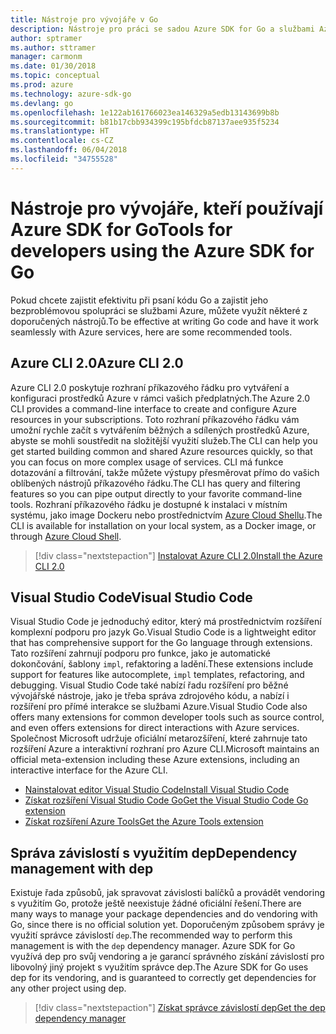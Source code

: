 ```yaml
---
title: Nástroje pro vývojáře v Go
description: Nástroje pro práci se sadou Azure SDK for Go a službami Azure
author: sptramer
ms.author: sttramer
manager: carmonm
ms.date: 01/30/2018
ms.topic: conceptual
ms.prod: azure
ms.technology: azure-sdk-go
ms.devlang: go
ms.openlocfilehash: 1e122ab161766023ea146329a5edb13143699b8b
ms.sourcegitcommit: b81b17cbb934399c195bfdcb87137aee935f5234
ms.translationtype: HT
ms.contentlocale: cs-CZ
ms.lasthandoff: 06/04/2018
ms.locfileid: "34755528"
---
```

# <a name="tools-for-developers-using-the-azure-sdk-for-go"></a><span data-ttu-id="ceb24-103">Nástroje pro vývojáře, kteří používají Azure SDK for Go</span><span class="sxs-lookup"><span data-stu-id="ceb24-103">Tools for developers using the Azure SDK for Go</span></span>

<span data-ttu-id="ceb24-104">Pokud chcete zajistit efektivitu při psaní kódu Go a zajistit jeho bezproblémovou spolupráci se službami Azure, můžete využít některé z doporučených nástrojů.</span><span class="sxs-lookup"><span data-stu-id="ceb24-104">To be effective at writing Go code and have it work seamlessly with Azure services, here are some recommended tools.</span></span>

## <a name="azure-cli-20"></a><span data-ttu-id="ceb24-105">Azure CLI 2.0</span><span class="sxs-lookup"><span data-stu-id="ceb24-105">Azure CLI 2.0</span></span>

<span data-ttu-id="ceb24-106">Azure CLI 2.0 poskytuje rozhraní příkazového řádku pro vytváření a konfiguraci prostředků Azure v rámci vašich předplatných.</span><span class="sxs-lookup"><span data-stu-id="ceb24-106">The Azure 2.0 CLI provides a command-line interface to create and configure Azure resources in your subscriptions.</span></span> <span data-ttu-id="ceb24-107">Toto rozhraní příkazového řádku vám umožní rychle začít s vytvářením běžných a sdílených prostředků Azure, abyste se mohli soustředit na složitější využití služeb.</span><span class="sxs-lookup"><span data-stu-id="ceb24-107">The CLI can help you get started building common and shared Azure resources quickly, so that you can focus on more complex usage of services.</span></span> <span data-ttu-id="ceb24-108">CLI má funkce dotazování a filtrování, takže můžete výstupy přesměrovat přímo do vašich oblíbených nástrojů příkazového řádku.</span><span class="sxs-lookup"><span data-stu-id="ceb24-108">The CLI has query and filtering features so you can pipe output directly to your favorite command-line tools.</span></span> <span data-ttu-id="ceb24-109">Rozhraní příkazového řádku je dostupné k instalaci v místním systému, jako image Dockeru nebo prostřednictvím [Azure Cloud Shellu](https://docs.microsoft.com/en-us/azure/cloud-shell/overview).</span><span class="sxs-lookup"><span data-stu-id="ceb24-109">The CLI is available for installation on your local system, as a Docker image, or through [Azure Cloud Shell](https://docs.microsoft.com/en-us/azure/cloud-shell/overview).</span></span>

> [!div class="nextstepaction"]
> [<span data-ttu-id="ceb24-110">Instalovat Azure CLI 2.0</span><span class="sxs-lookup"><span data-stu-id="ceb24-110">Install the Azure CLI 2.0</span></span>](/cli/azure/install-azure-cli)

## <a name="visual-studio-code"></a><span data-ttu-id="ceb24-111">Visual Studio Code</span><span class="sxs-lookup"><span data-stu-id="ceb24-111">Visual Studio Code</span></span>

<span data-ttu-id="ceb24-112">Visual Studio Code je jednoduchý editor, který má prostřednictvím rozšíření komplexní podporu pro jazyk Go.</span><span class="sxs-lookup"><span data-stu-id="ceb24-112">Visual Studio Code is a lightweight editor that has comprehensive support for the Go language through extensions.</span></span> <span data-ttu-id="ceb24-113">Tato rozšíření zahrnují podporu pro funkce, jako je automatické dokončování, šablony `impl`, refaktoring a ladění.</span><span class="sxs-lookup"><span data-stu-id="ceb24-113">These extensions include support for features like autocomplete, `impl` templates, refactoring, and debugging.</span></span> <span data-ttu-id="ceb24-114">Visual Studio Code také nabízí řadu rozšíření pro běžné vývojářské nástroje, jako je třeba správa zdrojového kódu, a nabízí i rozšíření pro přímé interakce se službami Azure.</span><span class="sxs-lookup"><span data-stu-id="ceb24-114">Visual Studio Code also offers many extensions for common developer tools such as source control, and even offers extensions for direct interactions with Azure services.</span></span> <span data-ttu-id="ceb24-115">Společnost Microsoft udržuje oficiální metarozšíření, které zahrnuje tato rozšíření Azure a interaktivní rozhraní pro Azure CLI.</span><span class="sxs-lookup"><span data-stu-id="ceb24-115">Microsoft maintains an official meta-extension including these Azure extensions, including an interactive interface for the Azure CLI.</span></span>

* [<span data-ttu-id="ceb24-116">Nainstalovat editor Visual Studio Code</span><span class="sxs-lookup"><span data-stu-id="ceb24-116">Install Visual Studio Code</span></span>](https://code.visualstudio.com/Download)
* [<span data-ttu-id="ceb24-117">Získat rozšíření Visual Studio Code Go</span><span class="sxs-lookup"><span data-stu-id="ceb24-117">Get the Visual Studio Code Go extension</span></span>](https://code.visualstudio.com/docs/languages/go)
* [<span data-ttu-id="ceb24-118">Získat rozšíření Azure Tools</span><span class="sxs-lookup"><span data-stu-id="ceb24-118">Get the Azure Tools extension</span></span>](https://marketplace.visualstudio.com/items?itemName=ms-vscode.vscode-azureextensionpack)

## <a name="dependency-management-with-dep"></a><span data-ttu-id="ceb24-119">Správa závislostí s využitím dep</span><span class="sxs-lookup"><span data-stu-id="ceb24-119">Dependency management with dep</span></span>

<span data-ttu-id="ceb24-120">Existuje řada způsobů, jak spravovat závislosti balíčků a provádět vendoring s využitím Go, protože ještě neexistuje žádné oficiální řešení.</span><span class="sxs-lookup"><span data-stu-id="ceb24-120">There are many ways to manage your package dependencies and do vendoring with Go, since there is no official solution yet.</span></span> <span data-ttu-id="ceb24-121">Doporučeným způsobem správy je využití správce závislostí `dep`.</span><span class="sxs-lookup"><span data-stu-id="ceb24-121">The recommended way to perform this management is with the `dep` dependency manager.</span></span> <span data-ttu-id="ceb24-122">Azure SDK for Go využívá dep pro svůj vendoring a je garancí správného získání závislostí pro libovolný jiný projekt s využitím správce dep.</span><span class="sxs-lookup"><span data-stu-id="ceb24-122">The Azure SDK for Go uses dep for its vendoring, and is guaranteed to correctly get dependencies for any other project using dep.</span></span>

> [!div class="nextstepaction"]
> [<span data-ttu-id="ceb24-123">Získat správce závislostí dep</span><span class="sxs-lookup"><span data-stu-id="ceb24-123">Get the dep dependency manager</span></span>](https://github.com/tools/godep)